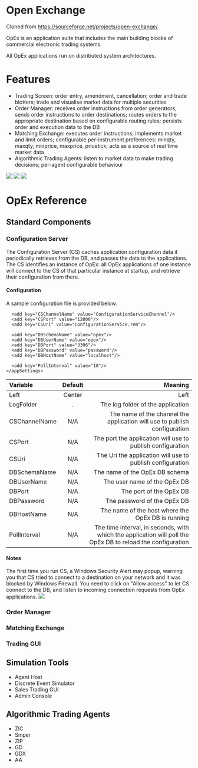 # Open Exchange
Cloned from https://sourceforge.net/projects/open-exchange/

OpEx is an application suite that includes the main building blocks of commercial electronic trading systems.

All OpEx applications run on distributed system architectures.

# Features

  - Trading Screen: order entry, amendment, cancellation; order and trade blotters; trade and visualise market data for multiple securities
  - Order Manager: receives order instructions from order generators, sends order instructions to order destinations; routes orders to the appropriate destination based on configurable routing rules; persists order and execution data to the DB
  - Matching Exchange: executes order instructions; implements market and limit orders; configurable per-instrument preferences: minqty, maxqty, minprice, maxprice, pricetick; acts as a source of real time market data
  - Algorithmic Trading Agents: listen to market data to make trading decisions; per-agent configurable behaviour

![](https://a.fsdn.com/con/app/proj/open-exchange/screenshots/TTGUI.png/max/max/1)
![](https://a.fsdn.com/con/app/proj/open-exchange/screenshots/AdminGUI.png/max/max/1)
![](https://a.fsdn.com/con/app/proj/open-exchange/screenshots/OrderGenerator.png/max/max/1)

# OpEx Reference
## Standard Components
### Configuration Server
The Configuration Server (CS) caches application configuration data it periodically retrieves from the DB, and passes the data to the applications.
The CS identifies an instance of OpEx: all OpEx applications of one instance will connect to the CS of that particular instance at startup, and retrieve their configuration from there.

#### Configuration
A sample configuration file is provided below.

  <?xml version="1.0" encoding="utf-8" ?>
  <configuration>
    <appSettings>
      <add key="LogFolder" value="C:\OPEX\Log"/>

      <add key="CSChannelName" value="ConfigurationServiceChannel"/>
      <add key="CSPort" value="12000"/>
      <add key="CSUri" value="ConfigurationService.rem"/>

      <add key="DBSchemaName" value="opex"/>
      <add key="DBUserName" value="opex"/>
      <add key="DBPort" value="3306"/>
      <add key="DBPassword" value="password"/>
      <add key="DBHostName" value="localhost"/>

      <add key="PollInterval" value="10"/>
    </appSettings>
  </configuration>

Variable|Default|Meaning
:----- | :----: | -----:
Left   | Center | Left
LogFolder|	.|	The log folder of the application
CSChannelName|	N/A|	The name of the channel the application will use to publish configuration
CSPort|	N/A|	The port the application will use to publish configuration
CSUri|	N/A|	The Uri the application will use to publish configuration
DBSchemaName|	N/A|	The name of the OpEx DB schema
DBUserName|	N/A|	The user name of the OpEx DB
DBPort|	N/A|	The port of the OpEx DB
DBPassword|	N/A|	The password of the OpEx DB
DBHostName|	N/A|	The name of the host where the OpEx DB is running
PollInterval|	N/A|	The time interval, in seconds, with which the application will poll the OpEx DB to reload the configuration
#### Notes
The first time you run CS, a Windows Security Alert may popup, warning you that CS tried to connect to a destination on your network and it was blocked by Windows Firewall. You need to click on "Allow access" to let CS connect to the DB, and listen to incoming connection requests from OpEx applications.
![](https://sourceforge.net/p/open-exchange/wiki/Reference%20-%20Configuration%20Server/attachment/CSFirewall.png)
### Order Manager
### Matching Exchange
### Trading GUI
## Simulation Tools
  - Agent Host
  - Discrete Event Simulator
  - Sales Trading GUI
  - Admin Console
## Algorithmic Trading Agents
  - ZIC
  - Sniper
  - ZIP
  - GD
  - GDX
  - AA
